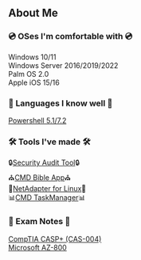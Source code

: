 ## About Me
### 💿 OSes I'm comfortable with 💿
Windows 10/11 <br />
Windows Server 2016/2019/2022 <br />
Palm OS 2.0 <br />
Apple iOS 15/16

### 💬 Languages I know well 💬
[Powershell 5.1/7.2](https://github.com/IZZY1996/IZZY1996/blob/main/Microsoft.Powershell_profile.ps1)

### 🛠 Tools I've made 🛠 <br />
🔒[Security Audit Tool](https://github.com/IZZY1996/Security-Audit-Tool)🔒 <br />
⛪[CMD Bible App](https://github.com/IZZY1996/Bible)⛪ <br />
🐧[NetAdapter for Linux](https://github.com/IZZY1996/NetAdapterLinux)🐧<br />
📊[CMD TaskManager](https://github.com/IZZY1996/TaskCMD)📊

### 📝 Exam Notes 📝 <br />
[CompTIA CASP+ (CAS-004)](https://github.com/IZZY1996/CAS-004)<br />
[Microsoft AZ-800](https://github.com/IZZY1996/AZ-800)

